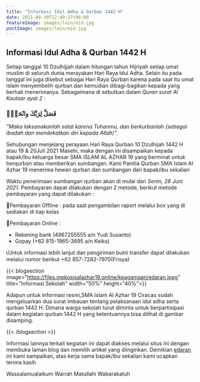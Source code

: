 ```yaml
---
title: "Informasi Idul Adha & Qurban 1442 H"
date: 2021-06-30T12:49:27+06:00
featureImage: images/lain/eid.jpg
postImage: images/lain/eid.jpg
---
```


## Informasi Idul Adha & Qurban 1442 H

Setiap tanggal 10 Dzulhijjah dalam hitungan tahun Hijriyah setiap umat muslim di seluruh dunia merayakan Hari Raya Idul Adha. Selain itu pada tanggal ini juga disebut sebagai Hari Raya Qurban karena pada saat itu umat islam menyembelih qurban dan kemudian dibagi-bagikan kepada yang berhak menerimanya. Sebagaimana di sebutkan dalam *Quran surat Al Kautsar ayat 2 :*

### فَصَلِّ  لِرَبِّكَ وانْحَرْۗ 

_”Maka laksanakanlah salat karena Tuhanmu, dan berkurbanlah (sebagai ibadah dan mendekatkan diri kepada Allah)”._

Sehubungan menjelang perayaan Hari Raya Qurban 10 Dzulhijah 1442 H atau 19 & 20Juli 2021 Masehi, maka dengan ini disampaikan kepada bapak/ibu keluarga besar SMA ISLAM AL AZHAR 19 yang berminat untuk berqurban atau memberikan sumbangan. Kami Panitia Qurban SMA Islam Al Azhar 19 menerima hewan qurban dan sumbangan dari bapak/ibu sekalian

Waktu penerimaan sumbangan qurban akan di mulai dari *Senin, 28 Juni 2021*. Pembayaran dapat dilakukan dengan 2 metode, berikut metode pembayaran yang dapat dilakukan :

📌Pembayaran Offline :
pada saat pengambilan raport melalui box yang di sediakan di tiap kelas

📌Pembayaran Online :
- Rekening bank (4967255555 a/n Yudi Susanto)
- Gopay (+62 815-1965-3695 a/n Keiko)

📞Untuk informasi lebih lanjut dan pengiriman bukti transfer dapat dilakukan melalui nomor berikut +62 857-7282-7970(Frisya)

{{< blogsection image="https://files.mpkosisalazhar19.online/keagamaan/edaran.jpeg" title="Informasi Sekolah" width="50%" height="40%">}}

Adapun untuk informasi resmi,SMA Islam Al Azhar 19 Ciracas sudah mengeluarkan dua surat imbauan tentang pelaksanaan idul adha serta qurban 1442 H. Dimana warga sekolah turut diminta untuk berpartisipasi dalam kegiatan qurban 1442 H yang ketentuannya bisa dilihat di gambar disamping.

{{< /blogsection >}}

Informasi lainnya terkait kegiatan ini dapat diakses melalui situs ini  dengan membuka laman blog dan memilih artikel yang diinginkan.
Demikian [edaran](https://files.mpkosisalazhar19.online/keagamaan/edaran.jpeg) ini kami sampaikan, atas kerja sama bapak/ibu sekalian kami ucapkan terima kasih

Wassalamualaikum Warrah Matullahi Wabarakatuh